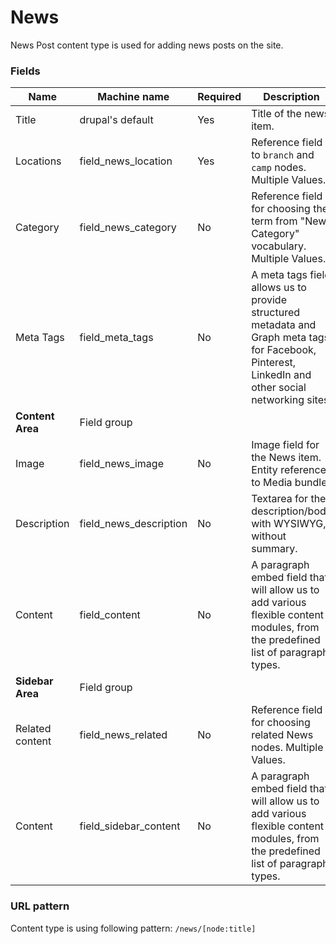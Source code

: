# News
News Post content type is used for adding news posts on the site.

### Fields
| Name  | Machine name | Required | Description |
| ------------- | ------------- | ------------- | ------------- |
| Title  | drupal's default  | Yes | Title of the news item. |
| Locations | field\_news_location | Yes | Reference field to `branch` and `camp` nodes. Multiple Values. |
| Category | field\_news_category | No | Reference field for choosing the term from "News Category" vocabulary. Multiple Values. |
| Meta Tags  | field\_meta_tags  | No | A meta tags field allows us to provide structured metadata and Graph meta tags for Facebook, Pinterest, LinkedIn and other social networking sites. |
| **Content Area** | Field group |||
| Image | field\_news_image | No | Image field for the News item. Entity reference to Media bundle. |
| Description | field_news_description | No | Textarea for the description/body with WYSIWYG, without summary. |
| Content | field_content | No | A paragraph embed field that will allow us to add various flexible content modules, from the predefined list of paragraph types. |
| **Sidebar Area** | Field group |||
| Related content | field\_news_related | No | Reference field for choosing related News nodes. Multiple Values. |
| Content | field\_sidebar_content | No | A paragraph embed field that will allow us to add various flexible content modules, from the predefined list of paragraph types. |

### URL pattern

Content type is using following pattern:
`/news/[node:title]`
